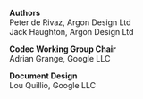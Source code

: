
**Authors**  
Peter de Rivaz, Argon Design Ltd  
Jack Haughton, Argon Design Ltd

**Codec Working Group Chair**  
Adrian Grange, Google LLC

**Document Design**  
Lou Quillio, Google LLC

